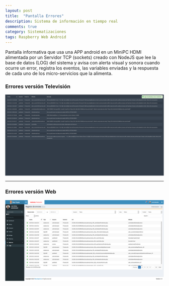 ```yaml
---
layout: post
title:  "Pantalla Errores"
description: Sistema de información en tiempo real
comments: true
category: Sistematizaciones
tags: Raspberry Web Android
---
```

<p>Pantalla informativa que usa una APP android en un MiniPC HDMI alimentada por un Servidor TCP (sockets) creado con NodeJS que lee la base de datos (LOG) del sistema y avisa con alerta visual y sonora cuando ocurre un error, registra los eventos, las variables enviadas y la respuesta de cada uno de los micro-servicios que la alimenta.</p>

### Errores versión Televisión
<img src="/public/imgs/proyectos/pantallaErrores.png" />
<hr>

### Errores versión Web
<img src="/public/imgs/proyectos/diezEquisErrores.png" />
